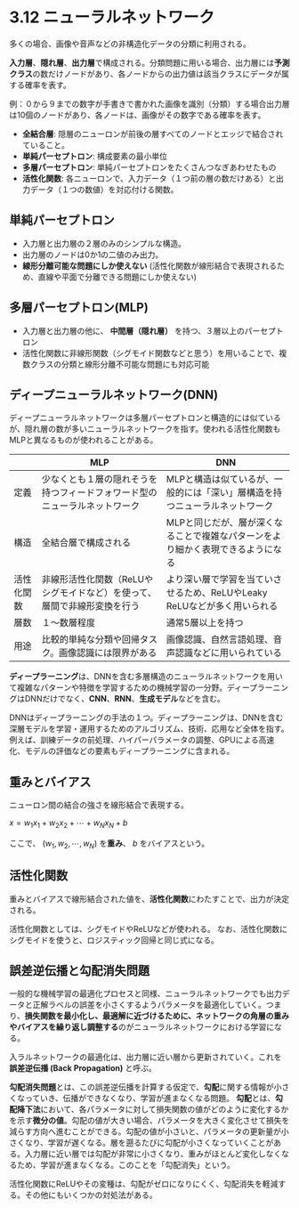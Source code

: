 <script type="text/javascript" async src="https://cdnjs.cloudflare.com/ajax/libs/mathjax/3.2.2/es5/tex-mml-chtml.min.js">
</script>
<script type="text/x-mathjax-config">
 MathJax.Hub.Config({
 tex2jax: {
 inlineMath: [['$', '$'] ],
 displayMath: [ ['$$','$$'], ["\\[","\\]"] ]
 }
 });
</script>

# 3.12 ニューラルネットワーク

多くの場合、画像や音声などの非構造化データの分類に利用される。

**入力層**、**隠れ層**、**出力層**で構成される。分類問題に用いる場合、出力層には**予測クラス**の数だけノードがあり、各ノードからの出力値は該当クラスにデータが属する確率を表す。

例：０から９までの数字が手書きで書かれた画像を識別（分類）する場合出力層は10個のノードがあり、各ノードは、画像がその数字である確率を表す。

- **全結合層**: 隠層のニューロンが前後の層すべてのノードとエッジで結合されていること。
- **単純パーセプトロン**: 構成要素の最小単位
- **多層パーセプトロン**: 単純パーセプトロンをたくさんつなぎあわせたもの
- **活性化関数**: 各ニューロンで、入力データ（１つ前の層の数だけある）と出力データ（１つの数値）を対応付ける関数。

## 単純パーセプトロン

- 入力層と出力層の２層のみのシンプルな構造。
- 出力層のノードは0か1の二値のみ出力。
- **線形分離可能な問題にしか使えない** (活性化関数が線形結合で表現されるため、直線や平面で分離できる問題にしか使えない)

## 多層パーセプトロン(MLP)

- 入力層と出力層の他に、 **中間層（隠れ層）** を持つ、３層以上のパーセプトロン
- 活性化関数に非線形関数（シグモイド関数などと思う）を用いることで、複数クラスの分類と線形分離不可能な問題にも対応可能

## ディープニューラルネットワーク(DNN)

ディープニューラルネットワークは多層パーセプトロンと構造的には似ているが、隠れ層の数が多いニューラルネットワークを指す。使われる活性化関数もMLPと異なるものが使われることがある。

|  |MLP|DNN|
|--|---|---|
|定義|少なくとも１層の隠れそうを持つフィードフォワード型のニューラルネットワーク|MLPと構造は似ているが、一般的には「深い」層構造を持つニューラルネットワーク|
|構造|全結合層で構成される|MLPと同じだが、層が深くなることで複雑なパターンをより細かく表現できるようになる|
|活性化関数|非線形活性化関数（ReLUやシグモイドなど）を使って、層間で非線形変換を行う|より深い層で学習を当ていさせるため、ReLUやLeaky ReLUなどが多く用いられる|
|層数|１〜数層程度|通常5層以上を持つ|
|用途|比較的単純な分類や回帰タスク。画像認識には限界がある|画像認識、自然言語処理、音声認識などに用いられている|

**ディープラーニング**は、DNNを含む多層構造のニューラルネットワークを用いて複雑なパターンや特徴を学習するための機械学習の一分野。ディープラーニングはDNNだけでなく、**CNN**、**RNN**、**生成モデル**などを含む。

DNNはディープラーニングの手法の１つ。ディープラーニングは、DNNを含む深層モデルを学習・運用するためのアルゴリズム、技術、応用など全体を指す。例えば、訓練データの前処理、ハイパーパラメータの調整、GPUによる高速化、モデルの評価などの要素もディープラーニングに含まれる。

## 重みとバイアス

ニューロン間の結合の強さを線形結合で表現する。

$x = w_1x_1 + w_2x_2 + \cdots + w_Nx_N + b$

ここで、 $(w_1, w_2, \cdots, w_N)$ を**重み**、 $b$ をバイアスという。

## 活性化関数

重みとバイアスで線形結合された値を、**活性化関数**にわたすことで、出力が決定される。

活性化関数としては、シグモイドやReLUなどが使われる。
なお、活性化関数にシグモイドを使うと、ロジスティック回帰と同じ式になる。

## 誤差逆伝播と勾配消失問題

一般的な機械学習の最適化プロセスと同様、ニューラルネットワークでも出力データと正解ラベルの誤差を小さくするようパラメータを最適化していく。つまり、**損失関数を最小化し、最適解に近づけるために、ネットワークの角層の重みやバイアスを繰り返し調整する**のがニューラルネットワークにおける学習になる。

入ラルネットワークの最適化は、出力層に近い層から更新されていく。これを **誤差逆伝播 (Back Propagation)** と呼ぶ。

**勾配消失問題**とは、この誤差逆伝播を計算する仮定で、**勾配**に関する情報が小さくなっていき、伝播ができなくなり、学習が進まなくなる問題。
**勾配**とは、**勾配降下法**において、各パラメータに対して損失関数の値がどのように変化するかを示す**微分の値**。勾配の値が大きい場合、パラメータを大きく変化させて損失を減らす方向へ進むことができる。勾配の値が小さいと、パラメータの更新量が小さくなり、学習が遅くなる。層を遡るたびに勾配が小さくなっていくことがある。入力層に近い層では勾配が非常に小さくなり、重みがほとんど変化しなくなるため、学習が進まなくなる。このことを「勾配消失」という。

活性化関数にReLUやその変種は、勾配がゼロになりにくく、勾配消失を軽減する。その他にもいくつかの対処法がある。
